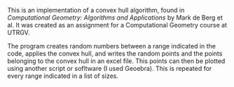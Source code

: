 This is an implementation of a convex hull algorithm, found in *Computational
Geometry: Algorithms and Applications* by Mark de Berg et al. It was created
as an assignment for a Computational Geometry course at UTRGV.

The program creates random numbers between a range indicated in the code,
applies the convex hull, and writes the random points and the points
belonging to the convex hull in an excel file. This points can then be
plotted using another script or sofltware (I used Geoebra). This is repeated
for every range indicated in a list of sizes.
